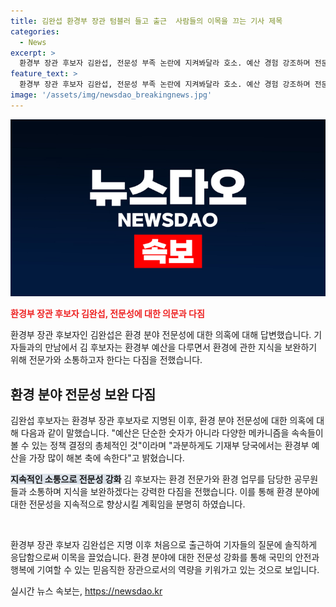 ```yaml
---
title: 김완섭 환경부 장관 텀블러 들고 출근  사람들의 이목을 끄는 기사 제목
categories:
  - News
excerpt: >
  환경부 장관 후보자 김완섭, 전문성 부족 논란에 지켜봐달라 호소. 예산 경험 강조하며 전문가와 소통, 보완하겠다고 다짐. 환경 전문성 부족 우려에 대외협력, 타부처와의 협력, 소통 등 잘할 것이라며 답변. 환경과 산업계 이해관계 조정 가능성에 대한 지적에는 보시기 나름이고, 지켜봐달라고 답했다. aesta72c@newsis.com
feature_text: >
  환경부 장관 후보자 김완섭, 전문성 부족 논란에 지켜봐달라 호소. 예산 경험 강조하며 전문가와 소통, 보완하겠다고 다짐. 환경 전문성 부족 우려에 대외협력, 타부처와의 협력, 소통 등 잘할 것이라며 답변. 환경과 산업계 이해관계 조정 가능성에 대한 지적에는 보시기 나름이고, 지켜봐달라고 답했다. aesta72c@newsis.com
image: '/assets/img/newsdao_breakingnews.jpg'
---
```


<p><img src="/assets/img/newsdao_breakingnews.jpg" alt="firstkoreanews 속보" /></p>

<p><b><span style="color: #ee2323;">환경부 장관 후보자 김완섭, 전문성에 대한 의문과 다짐</span></b></p>

<p>환경부 장관 후보자인 김완섭은 환경 분야 전문성에 대한 의혹에 대해 답변했습니다. 기자들과의 만남에서 김 후보자는 환경부 예산을 다루면서 환경에 관한 지식을 보완하기 위해 전문가와 소통하고자 한다는 다짐을 전했습니다.</p>

<h2 data-ke-size="size26">환경 분야 전문성 보완 다짐</h2>

<p>김완섭 후보자는 환경부 장관 후보자로 지명된 이후, 환경 분야 전문성에 대한 의혹에 대해 다음과 같이 말했습니다. "예산은 단순한 숫자가 아니라 다양한 메카니즘을 속속들이 볼 수 있는 정책 결정의 총체적인 것"이라며 "과분하게도 기재부 당국에서는 환경부 예산을 가장 많이 해본 축에 속한다"고 밝혔습니다.</p>

<p><b><span style="background-color: #21538527;">지속적인 소통으로 전문성 강화</span></b>
김 후보자는 환경 전문가와 환경 업무를 담당한 공무원들과 소통하며 지식을 보완하겠다는 강력한 다짐을 전했습니다. 이를 통해 환경 분야에 대한 전문성을 지속적으로 향상시킬 계획임을 분명히 하였습니다.</p>

<p data-ke-size="size16">&nbsp;</p>

<p>환경부 장관 후보자 김완섭은 지명 이후 처음으로 출근하여 기자들의 질문에 솔직하게 응답함으로써 이목을 끌었습니다. 환경 분야에 대한 전문성 강화를 통해 국민의 안전과 행복에 기여할 수 있는 믿음직한 장관으로서의 역량을 키워가고 있는 것으로 보입니다.</p>
실시간 뉴스 속보는, <a href="https://newsdao.kr" rel="dofollow">https://newsdao.kr</a>


